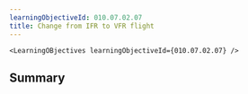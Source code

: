 ```yaml
---
learningObjectiveId: 010.07.02.07
title: Change from IFR to VFR flight
---
```


```tsx eval
<LearningOBjectives learningObjectiveId={010.07.02.07} />
```

## Summary
